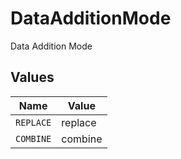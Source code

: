 # DataAdditionMode

Data Addition Mode


## Values

| Name      | Value     |
| --------- | --------- |
| `REPLACE` | replace   |
| `COMBINE` | combine   |